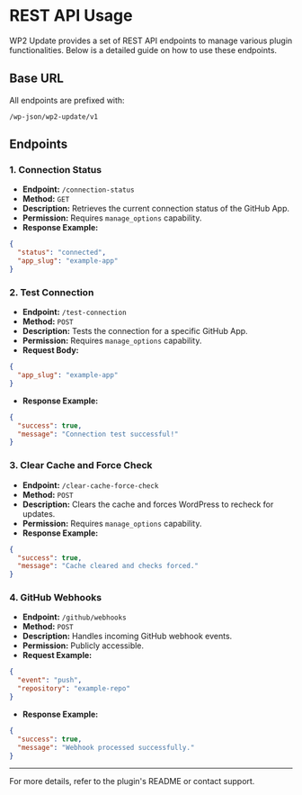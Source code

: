 # REST API Usage

WP2 Update provides a set of REST API endpoints to manage various plugin functionalities. Below is a detailed guide on how to use these endpoints.

## Base URL
All endpoints are prefixed with:
```
/wp-json/wp2-update/v1
```

## Endpoints

### 1. **Connection Status**
- **Endpoint:** `/connection-status`
- **Method:** `GET`
- **Description:** Retrieves the current connection status of the GitHub App.
- **Permission:** Requires `manage_options` capability.
- **Response Example:**
```json
{
  "status": "connected",
  "app_slug": "example-app"
}
```

### 2. **Test Connection**
- **Endpoint:** `/test-connection`
- **Method:** `POST`
- **Description:** Tests the connection for a specific GitHub App.
- **Permission:** Requires `manage_options` capability.
- **Request Body:**
```json
{
  "app_slug": "example-app"
}
```
- **Response Example:**
```json
{
  "success": true,
  "message": "Connection test successful!"
}
```

### 3. **Clear Cache and Force Check**
- **Endpoint:** `/clear-cache-force-check`
- **Method:** `POST`
- **Description:** Clears the cache and forces WordPress to recheck for updates.
- **Permission:** Requires `manage_options` capability.
- **Response Example:**
```json
{
  "success": true,
  "message": "Cache cleared and checks forced."
}
```

### 4. **GitHub Webhooks**
- **Endpoint:** `/github/webhooks`
- **Method:** `POST`
- **Description:** Handles incoming GitHub webhook events.
- **Permission:** Publicly accessible.
- **Request Example:**
```json
{
  "event": "push",
  "repository": "example-repo"
}
```
- **Response Example:**
```json
{
  "success": true,
  "message": "Webhook processed successfully."
}
```

---

For more details, refer to the plugin's README or contact support.